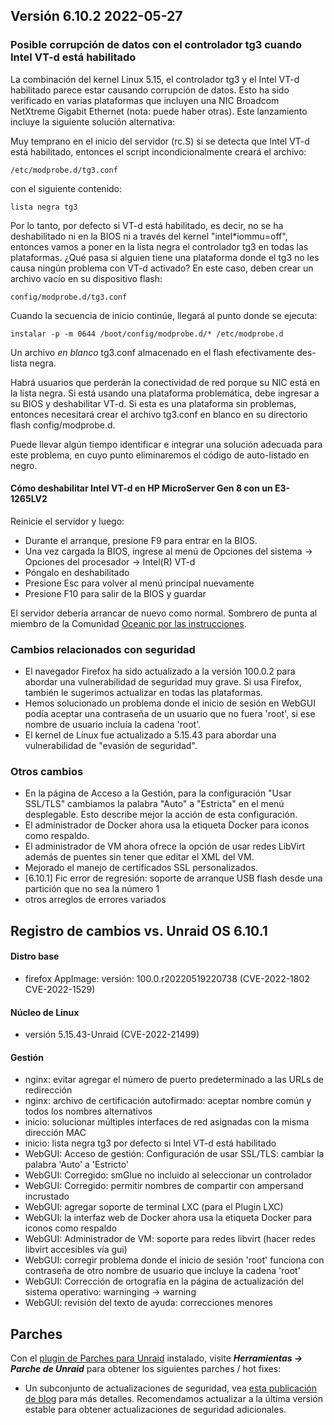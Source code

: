 ## Versión 6.10.2 2022-05-27

### Posible corrupción de datos con el controlador tg3 cuando Intel VT-d está habilitado

La combinación del kernel Linux 5.15, el controlador tg3 y el Intel VT-d habilitado parece estar causando corrupción de datos. Esto ha sido verificado en varias plataformas que incluyen una NIC Broadcom NetXtreme Gigabit Ethernet (nota: puede haber otras). Este lanzamiento incluye la siguiente solución alternativa:

Muy temprano en el inicio del servidor (rc.S) si se detecta que Intel VT-d está habilitado,
entonces el script incondicionalmente creará el archivo:

`/etc/modprobe.d/tg3.conf`

con el siguiente contenido:

`lista negra tg3`

Por lo tanto, por defecto si VT-d está habilitado, es decir, no se ha deshabilitado ni en la BIOS ni a través del kernel "intel\*iommu=off", entonces vamos a poner en la lista negra el controlador tg3 en todas las plataformas. ¿Qué pasa si alguien tiene una plataforma donde el tg3 no les causa ningún problema con VT-d activado? En este caso, deben crear un archivo vacío en su dispositivo flash:

`config/modprobe.d/tg3.conf`

Cuando la secuencia de inicio continúe, llegará al punto donde
se ejecuta:

`instalar -p -m 0644 /boot/config/modprobe.d/* /etc/modprobe.d`

Un archivo *en blanco* tg3.conf almacenado en el flash efectivamente
des-lista negra.

Habrá usuarios que perderán la conectividad de red porque su NIC está en la lista negra. Si está usando una plataforma problemática, debe ingresar a su BIOS y deshabilitar VT-d. Si esta es una plataforma sin problemas, entonces necesitará crear el archivo tg3.conf en blanco en su directorio flash config/modprobe.d.

Puede llevar algún tiempo identificar e integrar una solución adecuada para este
problema, en cuyo punto eliminaremos el código de auto-listado en negro.

#### Cómo deshabilitar Intel VT-d en HP MicroServer Gen 8 con un E3-1265LV2

Reinicie el servidor y luego:

- Durante el arranque, presione F9 para entrar en la BIOS.
- Una vez cargada la BIOS, ingrese al menú de Opciones del sistema → Opciones del procesador → Intel(R) VT-d
- Póngalo en deshabilitado
- Presione Esc para volver al menú principal nuevamente
- Presione F10 para salir de la BIOS y guardar

El servidor debería arrancar de nuevo como normal. Sombrero de punta al miembro de la Comunidad [Oceanic por las instrucciones](https://forums.unraid.net/topic/124108-unraid-os-version-6102-available/#comment-1132042).

### Cambios relacionados con seguridad

- El navegador Firefox ha sido actualizado a la versión 100.0.2 para abordar una vulnerabilidad de seguridad muy grave. Si usa Firefox, también le sugerimos actualizar en todas las plataformas.
- Hemos solucionado un problema donde el inicio de sesión en WebGUI podía aceptar una contraseña de un
  usuario que no fuera 'root', si ese nombre de usuario incluía la cadena
  'root'.
- El kernel de Linux fue actualizado a 5.15.43 para abordar una vulnerabilidad de "evasión
  de seguridad".

### Otros cambios

- En la página de Acceso a la Gestión, para la configuración "Usar SSL/TLS" cambiamos la palabra "Auto" a "Estricta" en el menú desplegable. Esto describe mejor la acción de esta configuración.
- El administrador de Docker ahora usa la etiqueta Docker para iconos como respaldo.
- El administrador de VM ahora ofrece la opción de usar redes LibVirt además de puentes sin tener que editar el XML del VM.
- Mejorado el manejo de certificados SSL personalizados.
- \[6.10.1] Fic error de regresión: soporte de arranque USB flash desde una partición que no sea la número 1
- otros arreglos de errores variados

## Registro de cambios vs. Unraid OS 6.10.1

#### Distro base

- firefox AppImage: versión: 100.0.r20220519220738 (CVE-2022-1802
  CVE-2022-1529)

#### Núcleo de Linux

- versión 5.15.43-Unraid (CVE-2022-21499)

#### Gestión

- nginx: evitar agregar el número de puerto predeterminado a las URLs de redirección
- nginx: archivo de certificación autofirmado: aceptar nombre común y todos los nombres alternativos
- inicio: solucionar múltiples interfaces de red asignadas con la misma dirección MAC
- inicio: lista negra tg3 por defecto si Intel VT-d está habilitado
- WebGUI: Acceso de gestión: Configuración de usar SSL/TLS: cambiar la palabra 'Auto' a 'Estricto'
- WebGUI: Corregido: smGlue no incluido al seleccionar un controlador
- WebGUI: Corregido: permitir nombres de compartir con ampersand incrustado
- WebGUI: agregar soporte de terminal LXC (para el Plugin LXC)
- WebGUI: la interfaz web de Docker ahora usa la etiqueta Docker para iconos como respaldo
- WebGUI: Administrador de VM: soporte para redes libvirt (hacer redes libvirt accesibles vía gui)
- WebGUI: corregir problema donde el inicio de sesión 'root' funciona con contraseña de
  otro nombre de usuario que incluye la cadena 'root'
- WebGUI: Corrección de ortografía en la página de actualización del sistema operativo: warninging → warning
- WebGUI: revisión del texto de ayuda: correcciones menores

## Parches

Con el [plugin de Parches para Unraid](https://forums.unraid.net/topic/185560-unraid-patch-plugin/) instalado, visite ***Herramientas → Parche de Unraid*** para obtener los siguientes parches / hot fixes:

- Un subconjunto de actualizaciones de seguridad, vea [esta publicación de blog](https://unraid.net/blog/cvd) para más detalles. Recomendamos actualizar a la última versión estable para obtener actualizaciones de seguridad adicionales.
